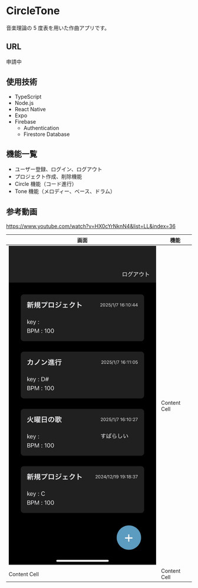 # CircleTone

音楽理論の 5 度表を用いた作曲アプリです。

## URL

申請中

## 使用技術

- TypeScript
- Node.js
- React Native
- Expo
- Firebase
  - Authentication
  - Firestore Database

## 機能一覧

- ユーザー登録、ログイン、ログアウト
- プロジェクト作成、削除機能
- Circle 機能（コード進行）
- Tone 機能（メロディー、ベース、ドラム）

## 参考動画
https://www.youtube.com/watch?v=HX0cYrNknN4&list=LL&index=36

| 画面  |機能 |
| ------------- | ------------- |
| ![top](/assets/images/top.jpg)  | Content Cell  |
| Content Cell  | Content Cell  |

